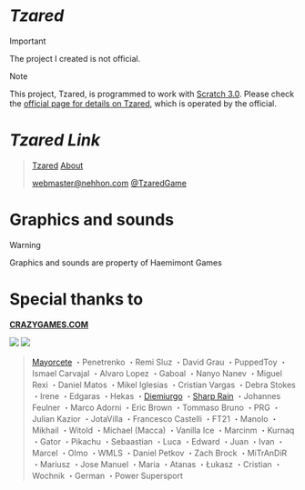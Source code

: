 # ***Tzared***
> [!IMPORTANT]
> The project I created is not official.

> [!NOTE]
> This project, Tzared, is programmed to work with [Scratch 3.0](https://scratch.mit.edu/).
> Please check the [official page for details on Tzared](https://tza.red/#About), which is operated by the official.

# ***Tzared Link***
> [Tzared](https://tza.red/)
> [About](https://tza.red/#About)
> 
> webmaster@nehhon.com
> [@TzaredGame](https://twitter.com/TzaredGame)

# Graphics and sounds
> [!WARNING]
> Graphics and sounds are property of Haemimont Games


# Special thanks to

**[CRAZYGAMES.COM](https://www.crazygames.com/c/io)**

![](https://tza.red/nehhon/cloudflare.svg)
![](https://tza.red/nehhon/fini.png)

>[Mayorcete](https://www.youtube.com/MayorceteGamingTV)
・Penetrenko
・Remi Sluz
・David Grau
・PuppedToy
・Ismael Carvajal
・Alvaro Lopez
・Gaboal
・Nanyo Nanev
・Miguel Rexi
・Daniel Matos
・Mikel Iglesias
・Cristian Vargas
・Debra Stokes
・Irene
・Edgaras
・Hekas
・[Diemiurgo](https://soundcloud.com/diemiurgo)
・[Sharp Rain](https://www.youtube.com/user/rainheart666787)
・Johannes Feulner
・Marco Adorni
・Eric Brown
・Tommaso Bruno
・PRG
・Julian Kazior
・JotaVilla
・Francesco Castelli
・FT21
・Manolo
・Mikhail
・Witold
・Michael (Macca)
・Vanilla Ice
・Marcinm
・Kurnaq
・Gator
・Pikachu
・Sebaastian
・Luca
・Edward
・Juan
・Ivan
・Marcel
・Olmo
・WMLS
・Daniel Petkov
・Zach Brock
・MiTrAnDiR
・Mariusz
・Jose Manuel
・Maria
・Atanas
・Łukasz
・Cristian
・Wochnik
・German
・Power Supersport
